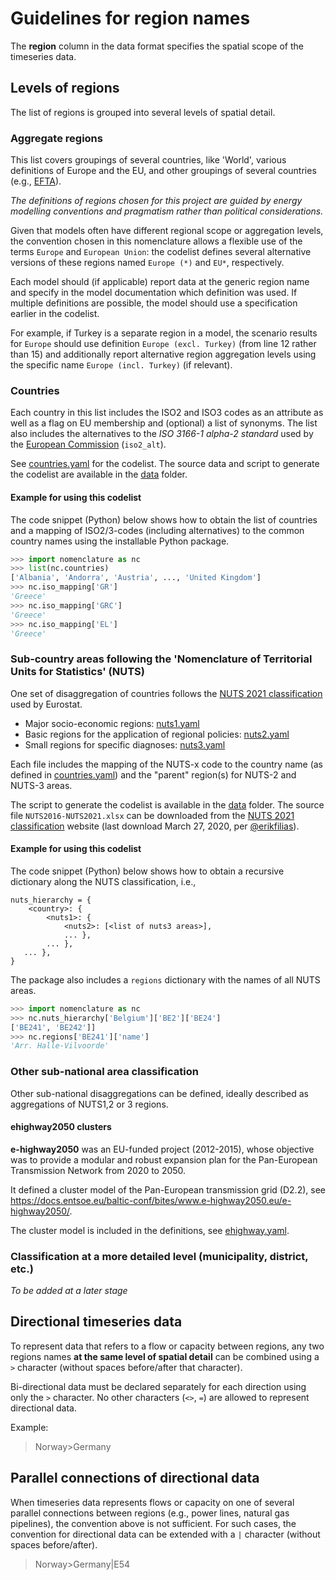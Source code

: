 # Guidelines for region names

The **region** column in the data format specifies the spatial scope
of the timeseries data.

## Levels of regions

The list of regions is grouped into several levels of spatial detail.

### Aggregate regions

This list covers groupings of several countries, like 'World', various
definitions of Europe and the EU, and other groupings of several countries
(e.g., [EFTA](https://en.wikipedia.org/wiki/European_Free_Trade_Association)).

*The definitions of regions chosen for this project are guided by energy*
*modelling conventions and pragmatism rather than political considerations.*

Given that models often have different regional scope or aggregation levels,
the convention chosen in this nomenclature allows a flexible use
of the terms `Europe` and `European Union`:
the codelist defines several alternative versions of these regions named
`Europe (*)` and `EU*`, respectively.

Each model should (if applicable) report data at the generic region name
and specify in the model documentation which definition was used.
If multiple definitions are possible, the model should use a specification
earlier in the codelist.

For example, if Turkey is a separate region in a model, the scenario results
for `Europe` should use definition `Europe (excl. Turkey)`
(from line 12 rather than 15)
and additionally report alternative region aggregation levels
using the specific name `Europe (incl. Turkey)` (if relevant).

### Countries

Each country in this list includes the ISO2 and ISO3 codes as an attribute
as well as a flag on EU membership and (optional) a list of synonyms.
The list also includes the alternatives to the *ISO 3166-1 alpha-2 standard*
used by the [European Commission](https://en.wikipedia.org/wiki/ISO_3166-1_alpha-2)
(`iso2_alt`).

See [countries.yaml](countries.yaml) for the codelist.
The source data and script to generate the codelist are available
in the [data](data) folder.

#### Example for using this codelist

The code snippet (Python) below shows how to obtain the list of countries
and a mapping of ISO2/3-codes (including alternatives)
to the common country names using the installable Python package.

```python
>>> import nomenclature as nc
>>> list(nc.countries)
['Albania', 'Andorra', 'Austria', ..., 'United Kingdom']
>>> nc.iso_mapping['GR']
'Greece'
>>> nc.iso_mapping['GRC']
'Greece'
>>> nc.iso_mapping['EL']
'Greece'
```

### Sub-country areas following the 'Nomenclature of Territorial Units for Statistics' (NUTS)

One set of disaggregation of countries follows the
[NUTS 2021 classification](https://ec.europa.eu/eurostat/web/nuts/background)
used by Eurostat.
 - Major socio-economic regions: [nuts1.yaml](nuts1.yaml)
 - Basic regions for the application of regional policies: [nuts2.yaml](nuts2.yaml)
 - Small regions for specific diagnoses: [nuts3.yaml](nuts3.yaml)

Each file includes the mapping of the NUTS-x code to the country name
(as defined in [countries.yaml](countries.yaml))
and the "parent" region(s) for NUTS-2 and NUTS-3 areas.

The script to generate the codelist is available in the [data](data) folder.
The source file `NUTS2016-NUTS2021.xlsx` can be downloaded from the
[NUTS 2021 classification](https://ec.europa.eu/eurostat/web/nuts/background)
website (last download March 27, 2020, per [@erikfilias](https://github.com/erikfilias)).

#### Example for using this codelist

The code snippet (Python) below shows how to obtain a recursive dictionary
along the NUTS classification, i.e.,

```
nuts_hierarchy = {
    <country>: {
        <nuts1>: {
            <nuts2>: [<list of nuts3 areas>],
            ... },
        ... },
   ... },
}
```

The package also includes a `regions` dictionary with the names
of all NUTS areas.

```python
>>> import nomenclature as nc
>>> nc.nuts_hierarchy['Belgium']['BE2']['BE24']
['BE241', 'BE242']]
>>> nc.regions['BE241']['name']
'Arr. Halle-Vilvoorde'
```

### Other sub-national area classification

Other sub-national disaggregations can be defined, ideally described as aggregations
of NUTS1,2 or 3 regions.

#### ehighway2050 clusters

**e-highway2050** was an EU-funded project (2012-2015), whose objective was to provide a
modular and robust expansion plan for the Pan-European Transmission Network from 2020
to 2050.

It defined a cluster model of the Pan-European transmission grid (D2.2),
see https://docs.entsoe.eu/baltic-conf/bites/www.e-highway2050.eu/e-highway2050/.

The cluster model is included in the definitions, see [ehighway.yaml](ehighway.yaml).

### Classification at a more detailed level (municipality, district, etc.)

*To be added at a later stage*

## Directional timeseries data

To represent data that refers to a flow or capacity between regions,
any two regions names **at the same level of spatial detail** can be
combined using a `>` character (without spaces before/after that character).

Bi-directional data must be declared separately for each direction using only
the `>` character. No other characters (`<>`, `=`) are allowed to
represent directional data.

Example:

> Norway>Germany

## Parallel connections of directional data

When timeseries data represents flows or capacity on one of several parallel
connections between regions (e.g., power lines, natural gas pipelines), the
convention above is not sufficient. For such cases, the convention for
directional data can be extended with a `|` character
(without spaces before/after).

> Norway>Germany|E54
